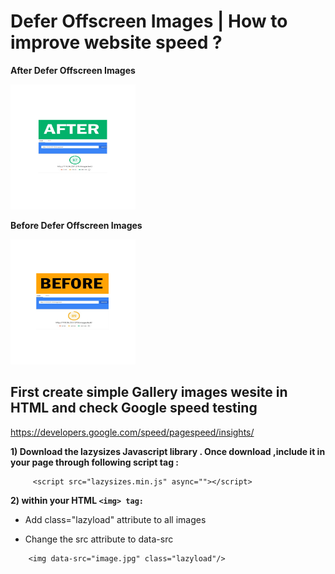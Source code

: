 # Defer Offscreen Images | How to improve website speed ?



<b> After Defer Offscreen Images </b>

<img src="images/After.png" height="200" width="200">

<b>Before Defer Offscreen Images</b>

<img src="images/Before.png" height="200" width="200">




## First create simple Gallery images wesite in HTML and check Google speed testing 

https://developers.google.com/speed/pagespeed/insights/


<b> 1) Download the lazysizes Javascript library . Once download ,include it in your page through following script tag :</b>
```
     <script src="lazysizes.min.js" async=""></script>
```
<b> 2) within your HTML ```<img> tag:``` </b>

* Add class="lazyload" attribute to all images
* Change the src attribute to data-src
 
    <!--Use data-src. And,specify lazyload class-->
```
    <img data-src="image.jpg" class="lazyload"/>
```
